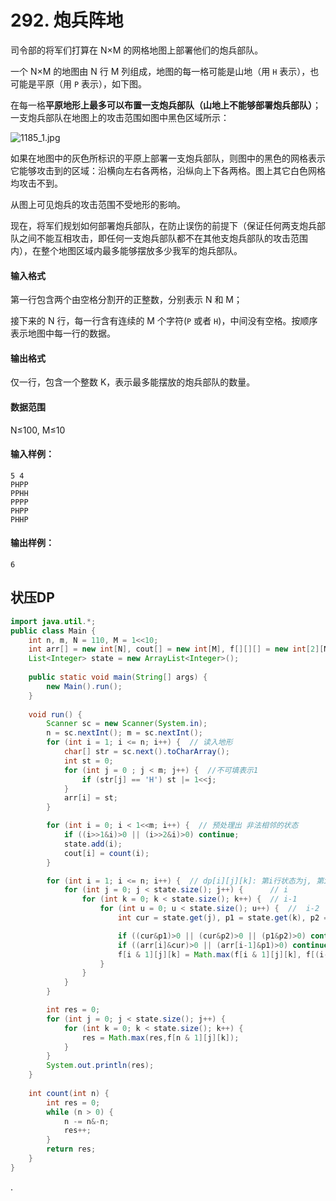 # 292. 炮兵阵地

司令部的将军们打算在 N×M 的网格地图上部署他们的炮兵部队。

一个 N×M 的地图由 N 行 M 列组成，地图的每一格可能是山地（用 `H` 表示），也可能是平原（用 `P` 表示），如下图。

在每一格**平原地形上最多可以布置一支炮兵部队（山地上不能够部署炮兵部队）**；一支炮兵部队在地图上的攻击范围如图中黑色区域所示：

![1185_1.jpg](https://www.acwing.com/media/article/image/2019/02/16/19_d512cdba31-1185_1.jpg)

如果在地图中的灰色所标识的平原上部署一支炮兵部队，则图中的黑色的网格表示它能够攻击到的区域：沿横向左右各两格，沿纵向上下各两格。图上其它白色网格均攻击不到。

从图上可见炮兵的攻击范围不受地形的影响。

现在，将军们规划如何部署炮兵部队，在防止误伤的前提下（保证任何两支炮兵部队之间不能互相攻击，即任何一支炮兵部队都不在其他支炮兵部队的攻击范围内），在整个地图区域内最多能够摆放多少我军的炮兵部队。

#### 输入格式

第一行包含两个由空格分割开的正整数，分别表示 N 和 M；

接下来的 N 行，每一行含有连续的 M 个字符(`P` 或者 `H`)，中间没有空格。按顺序表示地图中每一行的数据。

#### 输出格式

仅一行，包含一个整数 K，表示最多能摆放的炮兵部队的数量。

#### 数据范围

N≤100,  M≤10

#### 输入样例：

```
5 4
PHPP
PPHH
PPPP
PHPP
PHHP
```

#### 输出样例：

```
6
```



## 状压DP

```java
import java.util.*;
public class Main {
    int n, m, N = 110, M = 1<<10;
    int arr[] = new int[N], cout[] = new int[M], f[][][] = new int[2][M][M];
    List<Integer> state = new ArrayList<Integer>();
    
    public static void main(String[] args) {
        new Main().run();
    }
    
    void run() {
        Scanner sc = new Scanner(System.in);
        n = sc.nextInt(); m = sc.nextInt();
        for (int i = 1; i <= n; i++) {  // 读入地形
            char[] str = sc.next().toCharArray();
            int st = 0;
            for (int j = 0 ; j < m; j++) {  //不可填表示1
                if (str[j] == 'H') st |= 1<<j;
            }
            arr[i] = st;
        }

        for (int i = 0; i < 1<<m; i++) {  // 预处理出 非法相邻的状态
            if ((i>>1&i)>0 || (i>>2&i)>0) continue;
            state.add(i);
            cout[i] = count(i);
        }

        for (int i = 1; i <= n; i++) {  // dp[i][j][k]: 第i行状态为j, 第i-1行状态为k
            for (int j = 0; j < state.size(); j++) {      // i
                for (int k = 0; k < state.size(); k++) {  // i-1
                    for (int u = 0; u < state.size(); u++) {  //  i-2
                        int cur = state.get(j), p1 = state.get(k), p2 = state.get(u);

                        if ((cur&p1)>0 || (cur&p2)>0 || (p1&p2)>0) continue;  // 判断枚举的状态
                        if ((arr[i]&cur)>0 || (arr[i-1]&p1)>0) continue;  // 判断地形
                        f[i & 1][j][k] = Math.max(f[i & 1][j][k], f[(i-1)&1][k][u] + cout[cur]);  // 滚动数组
                    }
                }
            }
        }

        int res = 0;
        for (int j = 0; j < state.size(); j++) {
            for (int k = 0; k < state.size(); k++) {
                res = Math.max(res,f[n & 1][j][k]);
            }
        }
        System.out.println(res);
    }
    
    int count(int n) {
        int res = 0;
        while (n > 0) {
            n -= n&-n;
            res++;
        }
        return res;
    }
}
```

.